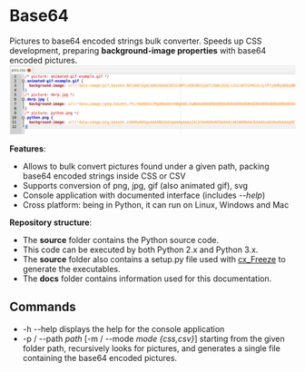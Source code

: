 # Base64
Pictures to base64 encoded strings bulk converter. Speeds up CSS development, preparing **background-image properties** with base64 encoded pictures.
![Example](https://raw.githubusercontent.com/RobertoPrevato/Base64/master/docs/images/generated-css.png)

**Features**:
- Allows to bulk convert pictures found under a given path, packing base64 encoded strings inside CSS or CSV
- Supports conversion of png, jpg, gif (also animated gif), svg
- Console application with documented interface (includes *--help*)
- Cross platform: being in Python, it can run on Linux, Windows and Mac

**Repository structure**:
- The **source** folder contains the Python source code.
- This code can be executed by both Python 2.x and Python 3.x.
- The **source** folder also contains a setup.py file used with <a href="http://cx-freeze.readthedocs.org/">cx_Freeze</a> to generate the executables.
- The **docs** folder contains information used for this documentation.

Commands
--------------
- -h --help displays the help for the console application
- -p / --path *path* [-m / --mode *mode {css,csv}*] starting from the given folder path, recursively looks for pictures, and generates a single file containing the base64 encoded pictures.
